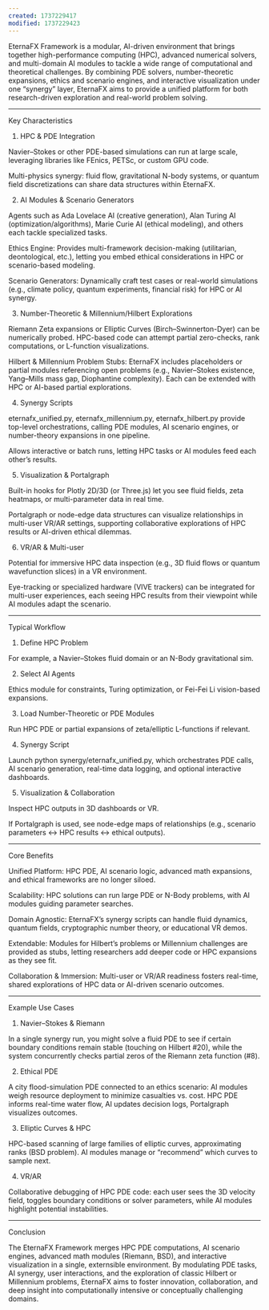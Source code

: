 ```yaml
---
created: 1737229417
modified: 1737229423
---
```


EternaFX Framework is a modular, AI-driven environment that brings together high-performance computing (HPC), advanced numerical solvers, and multi-domain AI modules to tackle a wide range of computational and theoretical challenges. By combining PDE solvers, number-theoretic expansions, ethics and scenario engines, and interactive visualization under one “synergy” layer, EternaFX aims to provide a unified platform for both research-driven exploration and real-world problem solving.


---

Key Characteristics

1. HPC & PDE Integration

Navier–Stokes or other PDE-based simulations can run at large scale, leveraging libraries like FEnics, PETSc, or custom GPU code.

Multi-physics synergy: fluid flow, gravitational N-body systems, or quantum field discretizations can share data structures within EternaFX.



2. AI Modules & Scenario Generators

Agents such as Ada Lovelace AI (creative generation), Alan Turing AI (optimization/algorithms), Marie Curie AI (ethical modeling), and others each tackle specialized tasks.

Ethics Engine: Provides multi-framework decision-making (utilitarian, deontological, etc.), letting you embed ethical considerations in HPC or scenario-based modeling.

Scenario Generators: Dynamically craft test cases or real-world simulations (e.g., climate policy, quantum experiments, financial risk) for HPC or AI synergy.



3. Number-Theoretic & Millennium/Hilbert Explorations

Riemann Zeta expansions or Elliptic Curves (Birch–Swinnerton-Dyer) can be numerically probed. HPC-based code can attempt partial zero-checks, rank computations, or L-function visualizations.

Hilbert & Millennium Problem Stubs: EternaFX includes placeholders or partial modules referencing open problems (e.g., Navier–Stokes existence, Yang–Mills mass gap, Diophantine complexity). Each can be extended with HPC or AI-based partial explorations.



4. Synergy Scripts

eternafx_unified.py, eternafx_millennium.py, eternafx_hilbert.py provide top-level orchestrations, calling PDE modules, AI scenario engines, or number-theory expansions in one pipeline.

Allows interactive or batch runs, letting HPC tasks or AI modules feed each other’s results.



5. Visualization & Portalgraph

Built-in hooks for Plotly 2D/3D (or Three.js) let you see fluid fields, zeta heatmaps, or multi-parameter data in real time.

Portalgraph or node-edge data structures can visualize relationships in multi-user VR/AR settings, supporting collaborative explorations of HPC results or AI-driven ethical dilemmas.



6. VR/AR & Multi-user

Potential for immersive HPC data inspection (e.g., 3D fluid flows or quantum wavefunction slices) in a VR environment.

Eye-tracking or specialized hardware (VIVE trackers) can be integrated for multi-user experiences, each seeing HPC results from their viewpoint while AI modules adapt the scenario.





---

Typical Workflow

1. Define HPC Problem

For example, a Navier–Stokes fluid domain or an N-Body gravitational sim.



2. Select AI Agents

Ethics module for constraints, Turing optimization, or Fei-Fei Li vision-based expansions.



3. Load Number-Theoretic or PDE Modules

Run HPC PDE or partial expansions of zeta/elliptic L-functions if relevant.



4. Synergy Script

Launch python synergy/eternafx_unified.py, which orchestrates PDE calls, AI scenario generation, real-time data logging, and optional interactive dashboards.



5. Visualization & Collaboration

Inspect HPC outputs in 3D dashboards or VR.

If Portalgraph is used, see node-edge maps of relationships (e.g., scenario parameters ↔ HPC results ↔ ethical outputs).





---

Core Benefits

Unified Platform: HPC PDE, AI scenario logic, advanced math expansions, and ethical frameworks are no longer siloed.

Scalability: HPC solutions can run large PDE or N-Body problems, with AI modules guiding parameter searches.

Domain Agnostic: EternaFX’s synergy scripts can handle fluid dynamics, quantum fields, cryptographic number theory, or educational VR demos.

Extendable: Modules for Hilbert’s problems or Millennium challenges are provided as stubs, letting researchers add deeper code or HPC expansions as they see fit.

Collaboration & Immersion: Multi-user or VR/AR readiness fosters real-time, shared explorations of HPC data or AI-driven scenario outcomes.



---

Example Use Cases

1. Navier–Stokes & Riemann

In a single synergy run, you might solve a fluid PDE to see if certain boundary conditions remain stable (touching on Hilbert #20), while the system concurrently checks partial zeros of the Riemann zeta function (#8).



2. Ethical PDE

A city flood-simulation PDE connected to an ethics scenario: AI modules weigh resource deployment to minimize casualties vs. cost. HPC PDE informs real-time water flow, AI updates decision logs, Portalgraph visualizes outcomes.



3. Elliptic Curves & HPC

HPC-based scanning of large families of elliptic curves, approximating ranks (BSD problem). AI modules manage or “recommend” which curves to sample next.



4. VR/AR

Collaborative debugging of HPC PDE code: each user sees the 3D velocity field, toggles boundary conditions or solver parameters, while AI modules highlight potential instabilities.





---

Conclusion

The EternaFX Framework merges HPC PDE computations, AI scenario engines, advanced math modules (Riemann, BSD), and interactive visualization in a single, externsible environment. By modulating PDE tasks, AI synergy, user interactions, and the exploration of classic Hilbert or Millennium problems, EternaFX aims to foster innovation, collaboration, and deep insight into computationally intensive or conceptually challenging domains.

